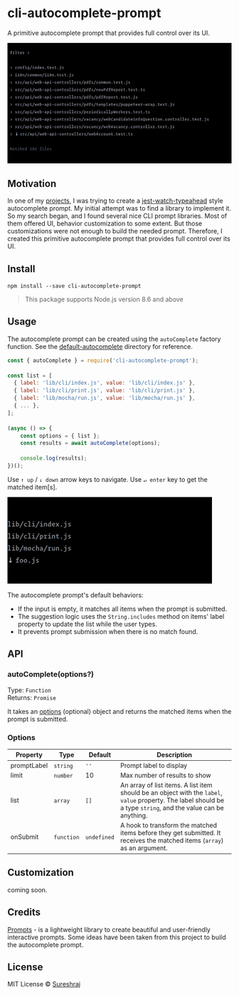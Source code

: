 # cli-autocomplete-prompt
A primitive autocomplete prompt that provides full control over its UI.

![jest style autocomplete prompt in action](./media/jest-style-autocomplete.gif)

## Motivation
In one of my [projects](https://github.com/m-sureshraj/mocha-watch-typeahead), I was trying to create a [jest-watch-typeahead](https://github.com/jest-community/jest-watch-typeahead#jest-watch-typeahead)
style autocomplete prompt. My initial attempt was to find a library
to implement it. So my search began, and I found several nice CLI
prompt libraries. Most of them offered UI, behavior customization to
some extent. But those customizations were not enough to build
the needed prompt. Therefore, I created this primitive autocomplete
prompt that provides full control over its UI.

## Install
```
npm install --save cli-autocomplete-prompt
```
> This package supports Node.js version 8.6 and above

## Usage
The autocomplete prompt can be created using the `autoComplete`
factory function. See the [default-autocomplete](./examples/default-autocomplete/index.ts) directory for reference.

```javascript
const { autoComplete } = require('cli-autocomplete-prompt');

const list = [
  { label: 'lib/cli/index.js', value: 'lib/cli/index.js' },
  { label: 'lib/cli/print.js', value: 'lib/cli/print.js' },
  { label: 'lib/mocha/run.js', value: 'lib/mocha/run.js' },
  { ... },
];

(async () => {
    const options = { list };
    const results = await autoComplete(options);

    console.log(results);
})();
```

Use `↑ up` / `↓ down` arrow keys to navigate. Use `↵ enter` key to
get the matched item[s].

![autocomplete prompt in action](./media/autocomplete.gif)

The autocomplete prompt's default behaviors:

* If the input is empty, it matches all items when the prompt is submitted.
* The suggestion logic uses the `String.includes` method on items'
  label property to update the list while the user types.
* It prevents prompt submission when there is no match found.

## API

### autoComplete(options?)
Type: `Function` <br>
Returns: `Promise`

It takes an [options](#options) (optional) object and returns the
matched items when the prompt is submitted.

### Options
| Property | Type | Default | Description |
| --- | --- | --- | --- |
| promptLabel | `string` | `''` | Prompt label to display |
| limit | `number` | 10 | Max number of results to show |
| list | `array` | `[]` | An array of list items. A list item should be an object with the `label`, `value` property. The label should be a type `string`, and the value can be anything. |
| onSubmit | `function` | `undefined` | A hook to transform the matched items before they get submitted. It receives the matched items (`array`) as an argument. |

## Customization
coming soon.

## Credits
[Prompts](https://github.com/terkelg/prompts) - is a lightweight library to create beautiful and user-friendly interactive prompts.
Some ideas have been taken from this project to build the autocomplete prompt.

## License
MIT License © [Sureshraj](https://github.com/m-sureshraj)
